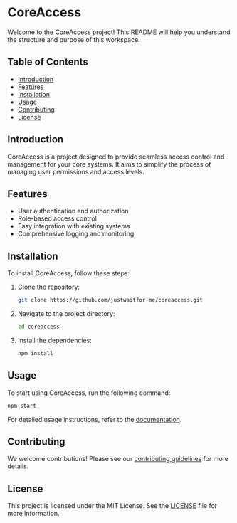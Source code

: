 # CoreAccess

Welcome to the CoreAccess project! This README will help you understand the structure and purpose of this workspace.

## Table of Contents
- [Introduction](#introduction)
- [Features](#features)
- [Installation](#installation)
- [Usage](#usage)
- [Contributing](#contributing)
- [License](#license)

## Introduction

CoreAccess is a project designed to provide seamless access control and management for your core systems. It aims to simplify the process of managing user permissions and access levels.

## Features

- User authentication and authorization
- Role-based access control
- Easy integration with existing systems
- Comprehensive logging and monitoring

## Installation

To install CoreAccess, follow these steps:

1. Clone the repository:

    ```sh
    git clone https://github.com/justwaitfor-me/coreaccess.git
    ```

2. Navigate to the project directory:

    ```sh
    cd coreaccess
    ```

3. Install the dependencies:

    ```sh
    npm install
    ```

## Usage

To start using CoreAccess, run the following command:

```sh
npm start
```

For detailed usage instructions, refer to the [documentation](docs/USAGE.md).

## Contributing

We welcome contributions! Please see our [contributing guidelines](CONTRIBUTING.md) for more details.

## License

This project is licensed under the MIT License. See the [LICENSE](LICENSE) file for more information.
